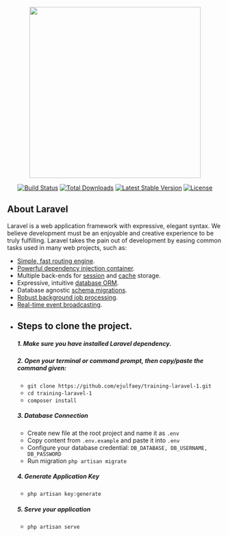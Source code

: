 <p align="center"><img src="https://res.cloudinary.com/dtfbvvkyp/image/upload/v1566331377/laravel-logolockup-cmyk-red.svg" width="400"></p>

<p align="center">
<a href="https://travis-ci.org/laravel/framework"><img src="https://travis-ci.org/laravel/framework.svg" alt="Build Status"></a>
<a href="https://packagist.org/packages/laravel/framework"><img src="https://poser.pugx.org/laravel/framework/d/total.svg" alt="Total Downloads"></a>
<a href="https://packagist.org/packages/laravel/framework"><img src="https://poser.pugx.org/laravel/framework/v/stable.svg" alt="Latest Stable Version"></a>
<a href="https://packagist.org/packages/laravel/framework"><img src="https://poser.pugx.org/laravel/framework/license.svg" alt="License"></a>
</p>

## About Laravel

Laravel is a web application framework with expressive, elegant syntax. We believe development must be an enjoyable and creative experience to be truly fulfilling. Laravel takes the pain out of development by easing common tasks used in many web projects, such as:

- [Simple, fast routing engine](https://laravel.com/docs/routing).
- [Powerful dependency injection container](https://laravel.com/docs/container).
- Multiple back-ends for [session](https://laravel.com/docs/session) and [cache](https://laravel.com/docs/cache) storage.
- Expressive, intuitive [database ORM](https://laravel.com/docs/eloquent).
- Database agnostic [schema migrations](https://laravel.com/docs/migrations).
- [Robust background job processing](https://laravel.com/docs/queues).
- [Real-time event broadcasting](https://laravel.com/docs/broadcasting).


* ## Steps to clone the project.
    ##### 1. Make sure you have installed Laravel dependency.
    ##### 2. Open your terminal or command prompt, then copy/paste the command given:
    * `git clone https://github.com/ejulfaey/training-laravel-1.git`
    * `cd training-laravel-1`
    * `composer install`
    ##### 3. Database Connection
    * Create new file at the root project and name it as `.env`
    * Copy content from `.env.example` and paste it into `.env`
    * Configure your database credential: `DB_DATABASE, DB_USERNAME, DB_PASSWORD`
    * Run migration `php artisan migrate`
    ##### 4. Generate Application Key
    * `php artisan key:generate`
    ##### 5. Serve your application
    * `php artisan serve`   

